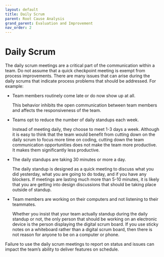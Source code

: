 ```yaml
---
layout: default
title: Daily Scrum
parent: Root Cause Analysis
grand_parent: Evaluation and Improvement
nav_order: 2
---
```


# Daily Scrum

The daily scrum meetings are a critical part of the communication within a team. Do not assume that a quick checkpoint meeting is exempt from process 
improvements. There are many issues that can arise during the daily scrums that indicate process problems that should be addressed. For example:

*	Team members routinely come late or do now show up at all. 

     This behavior inhibits the open communication between team members and affects the responsiveness of the team. 

*	Teams opt to reduce the number of daily standups each week. 

     Instead of meeting daily, they choose to meet 1-3 days a week. Although it is easy to think that the team would benefit from cutting down 
     on the daily scrum to focus more time on coding, cutting down the team communication opportunities does not make the team more productive. 
     It makes them significantly less productive.

*	The daily standups are taking 30 minutes or more a day.

     The daily standup is designed as a quick meeting to discuss what you did yesterday, what you are going to do today, and if you have any blockers. 
     If meetings are lasting much more than 5-10 minutes, it is likely that you are getting into design discussions that should be taking place 
     outside of standup.

*	Team members are working on their computers and not listening to their teammates.

     Whether you insist that your team actually standup during the daily standup or not, the only person that should be working on an electronic 
     device is the person displaying the digital scrum board. If you use sticky notes on a whiteboard rather than a digital scrum board, then there 
     is not reason for anyone to be on a computer or phone. 
     
Failure to use the daily scrum meetings to report on status and issues can impact the team’s ability to deliver features on schedule.  
